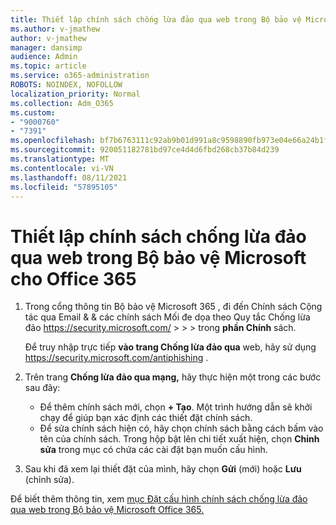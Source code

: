 ```yaml
---
title: Thiết lập chính sách chống lừa đảo qua web trong Bộ bảo vệ Microsoft cho Office 365
ms.author: v-jmathew
author: v-jmathew
manager: dansimp
audience: Admin
ms.topic: article
ms.service: o365-administration
ROBOTS: NOINDEX, NOFOLLOW
localization_priority: Normal
ms.collection: Adm_O365
ms.custom:
- "9000760"
- "7391"
ms.openlocfilehash: bf7b6763111c92ab9b01d991a8c9598890fb973e04e66a24b1f21863e11e2d91
ms.sourcegitcommit: 920051182781bd97ce4d4d6fbd268cb37b84d239
ms.translationtype: MT
ms.contentlocale: vi-VN
ms.lasthandoff: 08/11/2021
ms.locfileid: "57895105"
---
```

# <a name="set-up-anti-phishing-policies-in-microsoft-defender-for-office-365"></a>Thiết lập chính sách chống lừa đảo qua web trong Bộ bảo vệ Microsoft cho Office 365

1. Trong cổng thông tin Bộ bảo vệ Microsoft 365 , đi đến Chính sách Cộng tác qua Email & & các chính sách Mối đe dọa theo Quy tắc Chống lừa đảo <https://security.microsoft.com/>  \>  \>  \>  trong **phần Chính** sách.

   Để truy nhập trực tiếp **vào trang Chống lừa đảo qua** web, hãy sử dụng <https://security.microsoft.com/antiphishing> .

2. Trên trang **Chống lừa đảo qua mạng,** hãy thực hiện một trong các bước sau đây:
   - Để thêm chính sách mới, chọn **+ Tạo**. Một trình hướng dẫn sẽ khởi chạy để giúp bạn xác định các thiết đặt chính sách.
   - Để sửa chính sách hiện có, hãy chọn chính sách bằng cách bấm vào tên của chính sách. Trong hộp bật lên chi tiết xuất hiện, chọn **Chỉnh sửa** trong mục có chứa các cài đặt bạn muốn cấu hình.

3. Sau khi đã xem lại thiết đặt của mình, hãy chọn **Gửi** (mới) hoặc **Lưu** (chỉnh sửa).

Để biết thêm thông tin, xem [mục Đặt cấu hình chính sách chống lừa đảo qua web trong Bộ bảo vệ Microsoft Office 365.](https://docs.microsoft.com/microsoft-365/security/office-365-security/configure-mdo-anti-phishing-policies)
